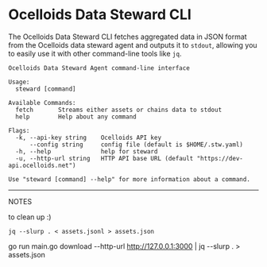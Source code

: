 # Ocelloids Data Steward CLI

The Ocelloids Data Steward CLI fetches aggregated data in JSON format from the Ocelloids data steward agent and outputs it to `stdout`, allowing you to easily use it with other command-line tools like `jq`.

```shell
Ocelloids Data Steward Agent command-line interface

Usage:
  steward [command]

Available Commands:
  fetch       Streams either assets or chains data to stdout
  help        Help about any command

Flags:
  -k, --api-key string    Ocelloids API key
      --config string     config file (default is $HOME/.stw.yaml)
  -h, --help              help for steward
  -u, --http-url string   HTTP API base URL (default "https://dev-api.ocelloids.net")

Use "steward [command] --help" for more information about a command.
```

---

NOTES

to clean up :)

```
jq --slurp . < assets.jsonl > assets.json
```

go run main.go download --http-url http://127.0.0.1:3000 | jq --slurp . > assets.json